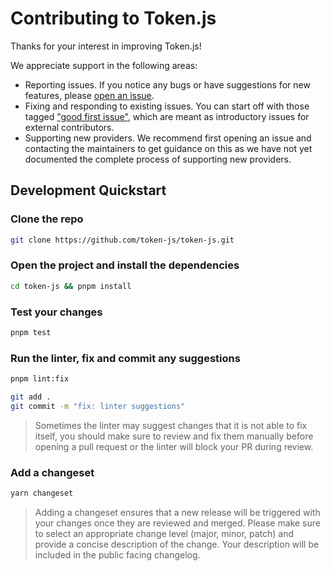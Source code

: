 # Contributing to Token.js

Thanks for your interest in improving Token.js!

We appreciate support in the following areas:
- Reporting issues. If you notice any bugs or have suggestions for new features, please [open an issue](https://github.com/token-js/token.js/issues/new).
- Fixing and responding to existing issues. You can start off with those tagged ["good first issue"](https://github.com/token-js/token.js/labels/good%20first%20issue), which are meant as introductory issues for external contributors.
- Supporting new providers. We recommend first opening an issue and contacting the maintainers to get guidance on this as we have not yet documented the complete process of supporting new providers.

## Development Quickstart

### Clone the repo

```bash
git clone https://github.com/token-js/token-js.git
```

### Open the project and install the dependencies

```bash
cd token-js && pnpm install
```

### Test your changes

```bash
pnpm test
```

### Run the linter, fix and commit any suggestions

```bash
pnpm lint:fix
```

```bash
git add .
git commit -m "fix: linter suggestions"
```

> Sometimes the linter may suggest changes that it is not able to fix itself, you should make sure to review and fix them manually before opening a pull request or the linter will block your PR during review.

### Add a changeset

```bash
yarn changeset
```

> Adding a changeset ensures that a new release will be triggered with your changes once they are reviewed and merged. Please make sure to select an appropriate change level (major, minor, patch) and provide a concise description of the change. Your description will be included in the public facing changelog.